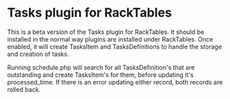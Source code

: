 # Tasks plugin for RackTables

This is a beta version of the Tasks plugin for RackTables.  It should be 
installed in the normal way plugins are installed under RackTables.  Once 
enabled, it will create TasksItem and TasksDefinitions to handle the 
storage and creation of tasks.

Running schedule.php will search for all TasksDefinition's that are outstanding 
and create TasksItem's for them, before updating it's processed_time.  If there 
is an error updating either record, both records are rolled back.

